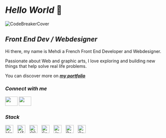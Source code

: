 # **_Hello World_** 👋

![CodeBreakerCover](https://imcodebreaker.s3.eu-west-3.amazonaws.com/code_breaker_cover.jpg)

## **_Front End Dev / Webdesigner_**

Hi there, my name is Mehdi a French Front End Developer and Webdesigner.

Passionate about Web and graphic arts, I love exploring and building new things that help solve real life problems.

You can discover more on [**_my portfolio_**](https://mehdibouchard.vercel.app)

### **_Connect with me_**

<a href="https://cdnlogo.com/logo/twitter-icon_498.html"><img src="https://cdn.cdnlogo.com/logos/t/96/twitter-icon.svg" alt="" height="30" width="40" ></a>
<a href="https://cdnlogo.com/logo/linkedin-icon_39431.html"><img src="https://cdn.cdnlogo.com/logos/l/78/linkedin-icon.svg" alt="" height="30" width="40"></a>

### **_Stack_**

<img align="left" alt="Visual Studio Code" width="26px" src="https://cdn.jsdelivr.net/gh/devicons/devicon/icons/vscode/vscode-original.svg" style="padding-right:10px;" />
<img align="left" alt="HTML5" width="26px" src="https://cdn.jsdelivr.net/gh/devicons/devicon/icons/html5/html5-original.svg" style="padding-right:10px;" />
<img align="left" alt="CSS3" width="26px" src="https://cdn.jsdelivr.net/gh/devicons/devicon/icons/css3/css3-original.svg" style="padding-right:10px;" />
<img align="left" alt="Sass" width="26px" src="https://cdn.jsdelivr.net/gh/devicons/devicon/icons/sass/sass-original.svg" style="padding-right:10px;" />
<img align="left" alt="JavaScript" width="26px" src="https://cdn.jsdelivr.net/gh/devicons/devicon/icons/javascript/javascript-original.svg" style="padding-right:10px;" />
<img align="left" alt="React" width="26px" src="https://cdn.jsdelivr.net/gh/devicons/devicon/icons/react/react-original.svg" style="padding-right:10px;" />
<img align="left" alt="Gatsby" width="26px" src="https://cdn.jsdelivr.net/gh/devicons/devicon/icons/gatsby/gatsby-original.svg" style="padding-right:10px;" />
